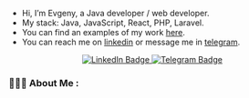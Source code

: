 <!--- - 👋 --->
<!--- - 👀 I’m interested in ... --->
<!--- - 🌱 --->
<!--- - 💞️ I’m looking to collaborate on ... --->
<!--- - 📫 How to reach me ... --->
* Hi, I’m Evgeny, a Java developer / web developer.
* My stack: Java, JavaScript, React, PHP, Laravel.
* You can find an examples of my work [here](https://github.com/evg13ny/examples/).
* You can reach me on <a href="https://www.linkedin.com/in/evg13ny-polyakov/" target="_blank">linkedin</a> or message me in <a href="https://t.me/evg13ny" target="_blank">telegram</a>.


<!---
evg13ny/evg13ny is a ✨ special ✨ repository because its `README.md` (this file) appears on your GitHub profile.
You can click the Preview link to take a look at your changes.
--->

<div id="header" align="center">
  <div id="badges">
    <a href="https://www.linkedin.com/in/evg13ny-polyakov/">
      <img src="https://img.shields.io/badge/LinkedIn-blue?style=for-the-badge&logo=linkedin&logoColor=white" alt="LinkedIn Badge"/>
    </a>
    <a href="https://t.me/evg13ny">
      <img src="https://img.shields.io/badge/Telegram-blue?style=for-the-badge&logo=telegram&logoColor=white" alt="Telegram Badge"/>
    </a>
  </div>
</div>

### 🚀🧑‍💻 About Me :
